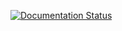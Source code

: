 [![Documentation Status](http://readthedocs.org/projects/the-general-quiz/badge/?version=latest)](http://the-general-quiz.readthedocs.io/en/latest/?badge=latest)